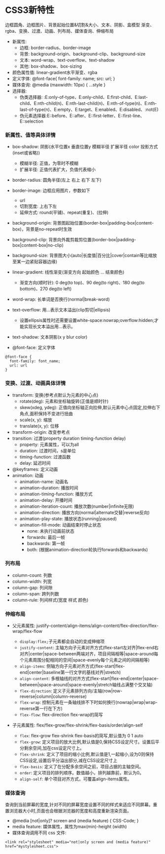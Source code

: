 # CSS3新特性

边框圆角、边框图片、背景起始位置&切割&大小、文本、阴影、盒模型
渐变、rgba、变换、过渡、动画、列布局、媒体查询、伸缩布局
- 新属性: 
  - 边框: border-radius、border-image
  - 背景: background-origin、background-clip、background-size
  - 文本: word-wrap、text-overflow、text-shadow
  - 其他: box-shadow、box-sizing
- 颜色属性值: linear-gradient水平渐变、rgba
- 定义字体: @font-face{ font-family: name; src: url; }
- 媒体查询: @media (maxwidth: 10px) { ...style }
- 选择器: 
  - 伪类选择器: :E:only-of-type、E:only-child、E:first-child、E:last-child、E:nth-child(n)、E:nth-last-child(n)、E:nth-of-type(n)、E:nth-last-of-type(n)、E:empty、E:target、E:enabled、E:disabled、:not(E)
  - 伪元素选择器:E::before、E::after、E::first-letter、E::first-line、E::selection

### 新属性、值等具体详情
- box-shadow: 阴影(水平位置x 垂直位置y 模糊半径 扩展半径 color 投影方式(inset或省略))
  - 模糊半径: 正值，为零时不模糊
  - 扩展半径: 正值代表扩大，负值代表缩小

- border-radius: 圆角半径(左上 右上 右下 左下)
- border-image: 边框应用图片，参数如下
  - url
  - 切割宽度: 上右下左
  - 延伸方式: round(平铺)、repeat(重复)、(拉伸)

- background-origin: 背景图起始位置(border-box|padding-box|content-box)，背景是no-repeat时生效
- background-clip: 背景向外裁剪裁剪位置(border-box|padding-box|content-box|no-clip)
- background-size: 背景图大小(auto|长度值|百分比|cover|contain等比缩放至某一边紧贴容器边缘)

- linear-gradient: 线性渐变(渐变方向 起始颜色 ... 结束颜色)
  - 渐变方向(顺时针): 0 deg(to top)、90 deg(to right)、180 deg(to bottom)、270 deg(to left)

- word-wrap: 长单词是否换行(normal|break-word)
- text-overflow: 用...表示文本溢出(clip剪切|ellipsis)
  - 设置ellipsis属性时还需要设置white-space:nowrap;overflow:hidden;才能实现长文本溢出用...表示。
- text-shadow: 文本阴影(x y blur color)
- @font-face: 定义字体
```
@font-face {
  font-family: font_name;
  url: url
}
```

### 变换、过渡、动画具体详情
- transform: 变换(参考点默认为元素的中心点)
  - rotate(deg): 元素和坐标轴旋转(正值是顺时针)
  - skew(xdeg, ydeg): 正值向坐标轴正向拉伸,默认元素中心点固定,拉伸右下角点,面积保持不变进行扭曲
  - scale(x, y): 缩放
  - translate(x, y): 位移
- transform-origin: 改变参考点
- transition: 过渡(property duration timing-function delay)
  - property: 元素属性，可以为all
  - duration: 过渡时间，s是单位
  - timing-function: 过渡函数
  - delay: 延迟时间
- @keyframes: 定义动画
- animation: 动画
  - animation-name: 动画名
  - animation-duration: 播放时间
  - animation-timing-function: 播放方式
  - animation-delay: 开播时间
  - animation-iteration-count: 播放次数(number|infinite无限)
  - animation-direction: 播放方向(normal|alternate交替|reverse反向)
  - animation-play-state: 播放状态(running|paused)
  - animation-fill-mode: 动画结束时停止状态
    - none: 未执行动画前状态
    - forwards: 最后一帧
    - backwards: 第一帧
    - both: (根据animation-direction轮执行forwards和backwards)


### 列布局
- column-count: 列数
- column-width: 列宽
- column-gap: 列间隙
- column-span: 跨列列数
- column-rule: 列间样式(宽度 样式 颜色)

### 伸缩布局
- 父元素属性: justify-content/align-items/align-content/flex-direction/flex-wrap/flex-flow
  - `display:flex;`子元素都会自动的变成伸缩项
  - `justify-content`: 主轴方向子元素对齐方式(flex-start左对齐|flex-end右对齐|center|space-between两端对齐，项目间隔相等|space-around每个元素周围分配相同的空间|space-evenly每个元素之间的间隔相等)
  - `align-items`: 侧轴方向子元素对齐方式(flex-start|flex-end|center|baseline第一行文字的基线对齐|stretch)
  - `align-content`: 多根轴线的对齐方式(flex-start|flex-end|center|space-between|space-around|space-evenly|stretch轴线占满整个交叉轴)
  - `flex-direction`: 定义子元素排列方向/主轴(row|row-reverse|column|column-reverse)
  - `flex-wrap`: 控制元素在一条轴线排不下时如何换行(nowrap|wrap|wrap-reverse第一行在下方)
  - `flex-flow`: flex-direction flex-wrap的简写

- 子元素属性: flex/flex-grow/flex-shrink/flex-basis/order/align-self
  - `flex`: flex-grow flex-shrink flex-basis的简写,默认值为 0 1 auto
  - `flex-grow`: 定义项目的放大比例,默认值是0,保持CSS设定尺寸。设置后平分剩余空间,加在css设定尺寸上。
  - `flex-shrink`: 定义了项目的缩小比例,默认值是1,一起缩小,设为0则保持CSS设定,设置后平分溢出部分,减在CSS设定尺寸上
  - `flex-basis`: 定义了在分配多余空间之前，项目占据的主轴空间。
  - `order`: 定义项目的排列顺序。数值越小，排列越靠前，默认为0。
  - `align-self`: 单个项目对齐方式，可覆盖align-items属性。

### 媒体查询

  查询到当前屏幕的宽度,针对不同的屏幕宽度设置不同的样式来适应不同屏幕。重置浏览器大小时,页面也会根据浏览器的宽度和高度重新渲染页面。
  - @media [not|only]? screen and (media feature) { CSS-Code; }
  - media feature: 媒体属性，属性为max(min)-height (width)
  - 媒体查询调用不同 css 文件: 
  ```
  <link rel="stylesheet" media="not|only screen and (media feature)" href="mystylesheet.css">
  ```
